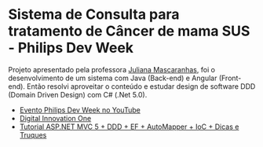 # Sistema de Consulta para tratamento de Câncer de mama SUS - Philips Dev Week
Projeto apresentado pela professora [Juliana Mascaranhas](https://github.com/julianazanelatto/devweek), foi o desenvolvimento de um sistema com Java (Back-end) e Angular (Front-end). 
Então resolvi aproveitar o conteúdo e estudar design de software DDD (Domain Driven Design) com C# (.Net 5.0).
- [Evento Philips Dev Week no YouTube](https://www.youtube.com/watch?v=C6Hyx1dKfdI)
- [Digital Innovation One](https://www.dio.me/sign-in)
- [Tutorial ASP.NET MVC 5 + DDD + EF + AutoMapper + IoC + Dicas e Truques](https://www.eduardopires.net.br/2014/10/tutorial-asp-net-mvc-5-ddd-ef-automapper-ioc-dicas-e-truques/)
